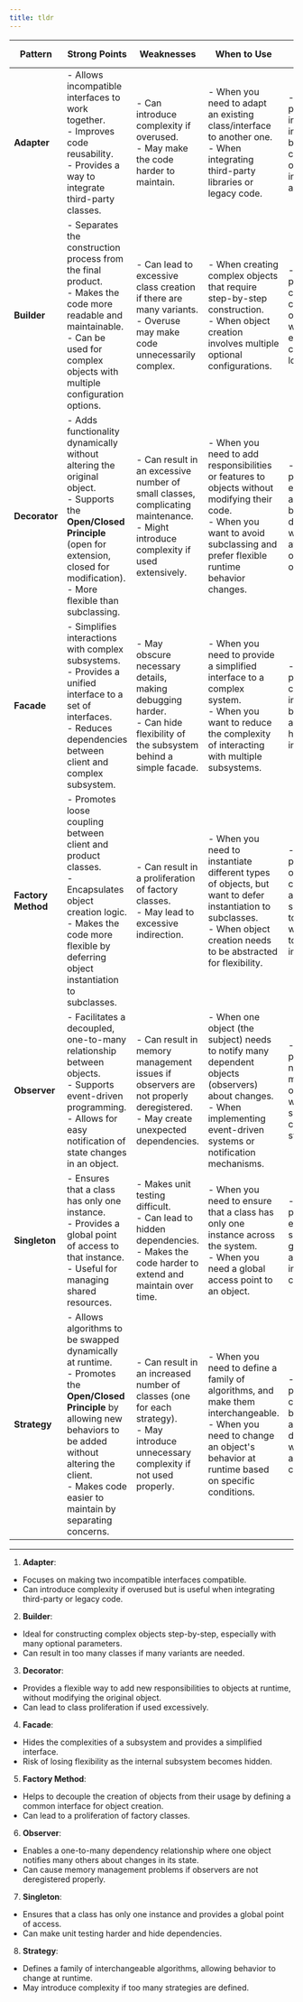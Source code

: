 ```yaml
---
title: tldr
---
```


| **Pattern**          | **Strong Points**                                                                                             | **Weaknesses**                                                        | **When to Use**                                                       | **Problem Solved**                                                           | **Comparison**                                                                                                             |
|----------------------|----------------------------------------------------------------------------------------------------------------|----------------------------------------------------------------------|----------------------------------------------------------------------|----------------------------------------------------------------------------|----------------------------------------------------------------------------------------------------------------------------|
| **Adapter**          | - Allows incompatible interfaces to work together. <br> - Improves code reusability. <br> - Provides a way to integrate third-party classes. | - Can introduce complexity if overused. <br> - May make the code harder to maintain. | - When you need to adapt an existing class/interface to another one. <br> - When integrating third-party libraries or legacy code.       | - Solves the problem of incompatible interfaces by converting one interface to another. | - Unlike the **Facade** pattern (which simplifies interaction), **Adapter** transforms one interface into another. |
| **Builder**          | - Separates the construction process from the final product. <br> - Makes the code more readable and maintainable. <br> - Can be used for complex objects with multiple configuration options. | - Can lead to excessive class creation if there are many variants. <br> - Overuse may make code unnecessarily complex. | - When creating complex objects that require step-by-step construction. <br> - When object creation involves multiple optional configurations.                         | - Solves the problem of constructing complex objects without exposing the construction logic. | - In contrast to **Factory Method** (which creates objects in one go), **Builder** breaks the creation process into distinct, manageable steps. |
| **Decorator**        | - Adds functionality dynamically without altering the original object. <br> - Supports the **Open/Closed Principle** (open for extension, closed for modification). <br> - More flexible than subclassing. | - Can result in an excessive number of small classes, complicating maintenance. <br> - Might introduce complexity if used extensively.         | - When you need to add responsibilities or features to objects without modifying their code. <br> - When you want to avoid subclassing and prefer flexible runtime behavior changes. | - Solves the problem of extending an object’s behavior dynamically, without affecting other objects. | - Unlike **Strategy** (which changes behavior by swapping algorithms), **Decorator** adds functionality to objects. |
| **Facade**           | - Simplifies interactions with complex subsystems. <br> - Provides a unified interface to a set of interfaces. <br> - Reduces dependencies between client and complex subsystem.                     | - May obscure necessary details, making debugging harder. <br> - Can hide flexibility of the subsystem behind a simple facade. | - When you need to provide a simplified interface to a complex system. <br> - When you want to reduce the complexity of interacting with multiple subsystems. | - Solves the problem of complexity in a system by providing a simplified, high-level interface. | - **Facade** hides internal subsystem complexity, while **Adapter** allows compatibility between incompatible interfaces. |
| **Factory Method**   | - Promotes loose coupling between client and product classes. <br> - Encapsulates object creation logic. <br> - Makes the code more flexible by deferring object instantiation to subclasses.                                 | - Can result in a proliferation of factory classes. <br> - May lead to excessive indirection. | - When you need to instantiate different types of objects, but want to defer instantiation to subclasses. <br> - When object creation needs to be abstracted for flexibility. | - Solves the problem of object creation, allowing subclasses to decide which class to instantiate. | - Unlike **Abstract Factory** (which creates families of related products), **Factory Method** creates objects of one class hierarchy. |
| **Observer**         | - Facilitates a decoupled, one-to-many relationship between objects. <br> - Supports event-driven programming. <br> - Allows for easy notification of state changes in an object. | - Can result in memory management issues if observers are not properly deregistered. <br> - May create unexpected dependencies. | - When one object (the subject) needs to notify many dependent objects (observers) about changes. <br> - When implementing event-driven systems or notification mechanisms. | - Solves the problem of notifying multiple objects when a subject changes its state. | - **Observer** focuses on communication between objects via events, while **Strategy** focuses on changing behavior by swapping algorithms. |
| **Singleton**        | - Ensures that a class has only one instance. <br> - Provides a global point of access to that instance. <br> - Useful for managing shared resources.                         | - Makes unit testing difficult. <br> - Can lead to hidden dependencies. <br> - Makes the code harder to extend and maintain over time. | - When you need to ensure that a class has only one instance across the system. <br> - When you need a global access point to an object. | - Solves the problem of ensuring a single, globally accessible instance of a class. | - Unlike **Factory** (which creates multiple instances), **Singleton** ensures that only one instance exists and is shared. |
| **Strategy**         | - Allows algorithms to be swapped dynamically at runtime. <br> - Promotes the **Open/Closed Principle** by allowing new behaviors to be added without altering the client. <br> - Makes code easier to maintain by separating concerns.                         | - Can result in an increased number of classes (one for each strategy). <br> - May introduce unnecessary complexity if not used properly. | - When you need to define a family of algorithms, and make them interchangeable. <br> - When you need to change an object's behavior at runtime based on specific conditions. | - Solves the problem of changing behavior or algorithms dynamically without altering the client code. | - Unlike **Decorator** (which adds functionality), **Strategy** changes the way an object behaves based on the selected algorithm. |

---

1. **Adapter**:
  - Focuses on making two incompatible interfaces compatible.
  - Can introduce complexity if overused but is useful when integrating third-party or legacy code.

2. **Builder**:
  - Ideal for constructing complex objects step-by-step, especially with many optional parameters.
  - Can result in too many classes if many variants are needed.

3. **Decorator**:
  - Provides a flexible way to add new responsibilities to objects at runtime, without modifying the original object.
  - Can lead to class proliferation if used excessively.

4. **Facade**:
  - Hides the complexities of a subsystem and provides a simplified interface.
  - Risk of losing flexibility as the internal subsystem becomes hidden.

5. **Factory Method**:
  - Helps to decouple the creation of objects from their usage by defining a common interface for object creation.
  - Can lead to a proliferation of factory classes.

6. **Observer**:
  - Enables a one-to-many dependency relationship where one object notifies many others about changes in its state.
  - Can cause memory management problems if observers are not deregistered properly.

7. **Singleton**:
  - Ensures that a class has only one instance and provides a global point of access.
  - Can make unit testing harder and hide dependencies.

8. **Strategy**:
  - Defines a family of interchangeable algorithms, allowing behavior to change at runtime.
  - May introduce complexity if too many strategies are defined.

